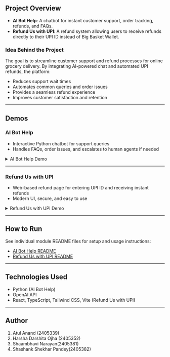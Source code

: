 ## Project Overview

- **AI Bot Help**: A chatbot for instant customer support, order tracking, refunds, and FAQs.
- **Refund Us with UPI**: A refund system allowing users to receive refunds directly to their UPI ID instead of Big Basket Wallet.

### Idea Behind the Project

The goal is to streamline customer support and refund processes for online grocery delivery. By integrating AI-powered chat and automated UPI refunds, the platform:
- Reduces support wait times
- Automates common queries and order issues
- Provides a seamless refund experience
- Improves customer satisfaction and retention

---

## Demos

### AI Bot Help
- Interactive Python chatbot for support queries
- Handles FAQs, order issues, and escalates to human agents if needed

<details>
<summary>AI Bot Help Demo</summary>

<img src="AI Bot Help/demo.png" alt="AI Bot Help Demo" width="600" />

<!-- If you have a video, embed it below -->
<!-- <video src="AI Bot Help/demo.mp4" controls width="600"></video> -->
</details>

---

### Refund Us with UPI
- Web-based refund page for entering UPI ID and receiving instant refunds
- Modern UI, secure, and easy to use

<details>
<summary>Refund Us with UPI Demo</summary>

<img src="Refund Us with UPI/image.png" alt="Refund Us with UPI Demo" width="600" />

<video src="Refund Us with UPI/Demo.mp4" controls width="600"></video>
</details>

---

## How to Run

See individual module README files for setup and usage instructions:
- [AI Bot Help README](./AI%20Bot%20Help/README.md)
- [Refund Us with UPI README](./Refund%20Us%20with%20UPI/README.md)

---

## Technologies Used
- Python (AI Bot Help)
- OpenAI API
- React, TypeScript, Tailwind CSS, Vite (Refund Us with UPI)

---

## Author
1. Atul Anand (2405339)
2. Harsha Darshita Ojha (2405352)
3. Shaambhavi Narayan(2405381)
4. Shashank Shekhar Pandey(2405382)